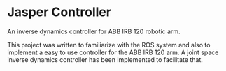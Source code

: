 # Jasper Controller
An inverse dynamics controller for ABB IRB 120 robotic arm.

This project was written to familiarize with the ROS system and also to implement a
easy to use controller for the ABB IRB 120 arm. A joint space inverse dynamics
controller has been implemented to facilitate that.
